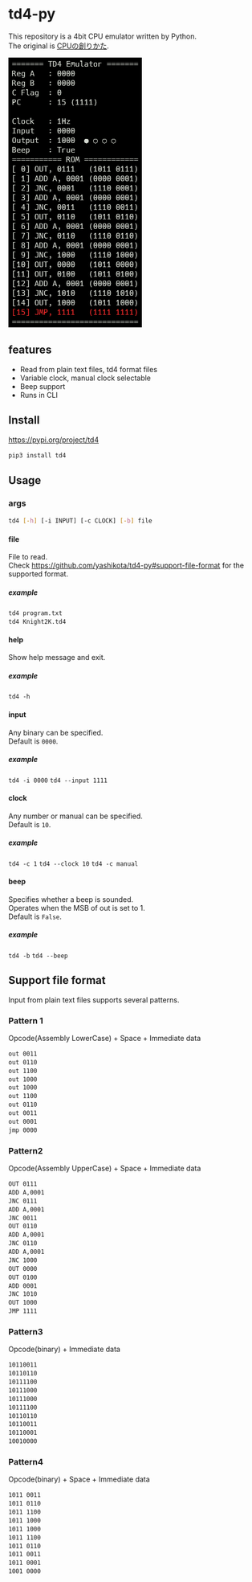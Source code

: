 # td4-py

This repository is a 4bit CPU emulator written by Python.  
The original is [CPUの創りかた](https://book.mynavi.jp/ec/products/detail/id=22065).  

![example](./example.png)

## features

- Read from plain text files, td4 format files
- Variable clock, manual clock selectable
- Beep support
- Runs in CLI

## Install

<https://pypi.org/project/td4>  

```sh
pip3 install td4
```

## Usage

### args

```sh
td4 [-h] [-i INPUT] [-c CLOCK] [-b] file
```

#### file

File to read.  
Check https://github.com/yashikota/td4-py#support-file-format for the supported format.  

##### example

`td4 program.txt`  
`td4 Knight2K.td4`  

#### help

Show help message and exit.  

##### example

`td4 -h`

#### input

Any binary can be specified.  
Default is `0000`.  

##### example

`td4 -i 0000`
`td4 --input 1111`

#### clock

Any number or manual can be specified.  
Default is `10`.  

##### example

`td4 -c 1`
`td4 --clock 10`
`td4 -c manual`

#### beep

Specifies whether a beep is sounded.  
Operates when the MSB of out is set to 1.  
Default is `False`.  

##### example

`td4 -b`
`td4 --beep`

## Support file format

Input from plain text files supports several patterns.  

### Pattern 1

Opcode(Assembly LowerCase) + Space + Immediate data

```txt
out 0011
out 0110
out 1100
out 1000
out 1000
out 1100
out 0110
out 0011
out 0001
jmp 0000
```

### Pattern2

Opcode(Assembly UpperCase) + Space + Immediate data  

```txt
OUT 0111
ADD A,0001
JNC 0111
ADD A,0001
JNC 0011
OUT 0110
ADD A,0001
JNC 0110
ADD A,0001
JNC 1000
OUT 0000
OUT 0100
ADD 0001
JNC 1010
OUT 1000
JMP 1111
```

### Pattern3

Opcode(binary) + Immediate data  

```txt
10110011
10110110
10111100
10111000
10111000
10111100
10110110
10110011
10110001
10010000
```

### Pattern4

Opcode(binary) + Space + Immediate data  

```txt
1011 0011
1011 0110
1011 1100
1011 1000
1011 1000
1011 1100
1011 0110
1011 0011
1011 0001
1001 0000
```

